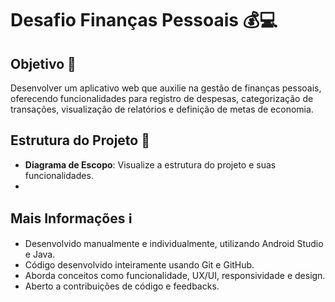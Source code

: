 # Desafio Finanças Pessoais 💰💻

## Objetivo 🎯
Desenvolver um aplicativo web que auxilie na gestão de finanças pessoais, oferecendo funcionalidades para registro de despesas, categorização de transações, visualização de relatórios e definição de metas de economia.

## Estrutura do Projeto 📐
- **Diagrama de Escopo**: Visualize a estrutura do projeto e suas funcionalidades.
-
## Mais Informações ℹ️
- Desenvolvido manualmente e individualmente, utilizando Android Studio e Java.
- Código desenvolvido inteiramente usando Git e GitHub.
- Aborda conceitos como funcionalidade, UX/UI, responsividade e design.
- Aberto a contribuições de código e feedbacks.
